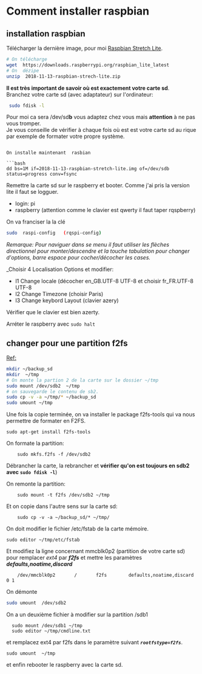 # Comment  installer  raspbian




## installation raspbian

Télécharger la dernière image,  pour moi [Raspbian Stretch Lite](https://downloads.raspberrypi.org/raspbian_lite_latest).

```bash
# On télécharge
wget  https://downloads.raspberrypi.org/raspbian_lite_latest
# On  dézipe
unzip  2018-11-13-raspbian-strech-lite.zip
```


__Il est très important de savoir où est exactement votre carte sd__.  
Branchez votre carte sd (avec adaptateur) sur l'ordinateur:  
```bash
 sudo fdisk -l
```

Pour moi ca sera /dev/sd**b**  vous adaptez chez vous mais __attention__ à ne pas vous tromper.  
Je vous conseille de vérifier à chaque fois où est est votre carte sd au rique par exemple de formater votre propre système.  
```

On installe maintenant  rasbian

```bash
dd bs=1M if=2018-11-13-raspbian-stretch-lite.img of=/dev/sdb   status=progress conv=fsync
```

Remettre la carte sd sur le raspberry et booter.  Comme j'ai pris la version lite il faut se logguer.  

- login:  pi
- raspberry  (attention comme le clavier est qwerty  il faut taper rqspberry)

On va franciser la la clé

```bash
sudo  raspi-config   (rqspi-config)
```

*Remarque: Pour naviguer dans se menu il faut utiliser les flèches directionnel pour monter/descendre et la touche tabulation pour changer d'options, barre espace pour cocher/décocher les cases.*

_Choisir 4 Localisation Options et modifier:  
- I1 Change locale  (décocher en_GB.UTF-8 UTF-8   et choisir fr_FR.UTF-8 UTF-8
- I2 Change Timezone   (choisir Paris)
- I3 Change keybord Layout  (clavier  azery)

Vérifier que le clavier est bien azerty.

Arréter le raspberry avec  `sudo halt`

## changer pour une partition f2fs

[Ref: ](https://korben.info/f2fs-systeme-de-fichiers-pense-raspberry-pi-linstaller.html)



```bash
mkdir ~/backup_sd
mkdir  ~/tmp
# On monte la partion 2 de la carte sur le dossier ~/tmp
sudo mount /dev/sdb2  ~/tmp
# on sauvegarde le contenu de sb2. 
sudo cp -v -a ~/tmp/* ~/backup_sd
sudo umount ~/tmp
```


Une fois la copie terminée, on va installer le package f2fs-tools qui va nous permettre de formater en F2FS.  
```
sudo apt-get install f2fs-tools
```

On formate la partition:  
```
    sudo mkfs.f2fs -f /dev/sdb2
```

Débrancher la carte,  la rebrancher et __vérifier qu'on est toujours  en sdb2 avec `sudo fdisk -l`__)

On remonte la partition:   
```
    sudo mount -t f2fs /dev/sdb2 ~/tmp
```

Et on copie dans l'autre sens  sur la carte sd:
```
    sudo cp -v -a ~/backup_sd/* ~/tmp/
```

On doit modifier  le fichier /etc/fstab de la carte mémoire.  
```
sudo editor ~/tmp/etc/fstab
```

Et modifiez la ligne concernant mmcblk0p2 (partition de votre carte sd) pour remplacer _ext4_ par ___f2fs___ et mettre les paramètres ___defaults,noatime,discard___  
```
    /dev/mmcblk0p2       /       f2fs        defaults,noatime,discard  0 1
```

On  démonte  
```bash
sudo umount  /dev/sdb2
```

On a un deuxième fichier à modifier sur la partition /sdb1  
```
  sudo mount /dev/sdb1 ~/tmp
  sudo editor ~/tmp/cmdline.txt
```

et remplacez ext4 par f2fs dans le paramètre suivant ___`rootfstype=f2fs`___.  
```
sudo umount  ~/tmp
```

et enfin  rebooter le raspberry avec la carte sd.
